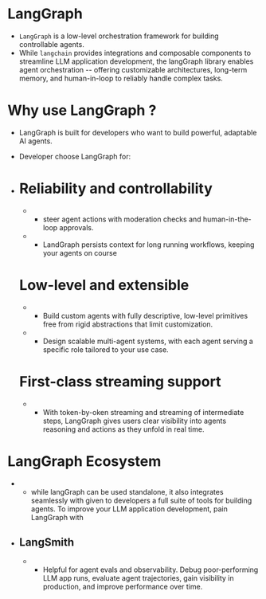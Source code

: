 # LangGraph
 -  `LangGraph` is a low-level orchestration framework for building controllable agents. 
 -  While `langchain` provides integrations and composable components to streamline LLM application development, the langGraph library enables agent orchestration -- offering customizable architectures, long-term memory, and human-in-loop to reliably handle complex tasks.
 
 # Why use LangGraph ?
  - LangGraph is built for developers who want to build powerful, adaptable AI agents.
  - Developer choose LangGraph for:

  - # Reliability and controllability
    - - steer agent actions with moderation checks and human-in-the-loop approvals.
    - - LandGraph persists context for long running workflows, keeping your agents on course

    # Low-level and extensible
    - - Build custom agents with fully descriptive, low-level primitives free from rigid abstractions that limit customization.
    - - Design scalable multi-agent systems, with each agent serving a specific role tailored to your use case.

    # First-class streaming support
     - - With token-by-oken streaming and streaming of intermediate steps, LangGraph gives users clear visibility into agents reasoning and actions as they unfold in real time.


# LangGraph Ecosystem
 - - while langGraph can be used standalone, it also integrates seamlessly with given to developers a full suite of tools for building agents. To improve your LLM application development, pain LangGraph with
 - ## LangSmith 
    - - Helpful for agent evals and observability. Debug poor-performing LLM app runs, evaluate agent trajectories, gain visibility in production, and improve performance over time.
